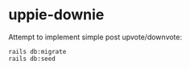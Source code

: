 # uppie-downie

Attempt to implement simple post upvote/downvote:

```
rails db:migrate
rails db:seed
```

